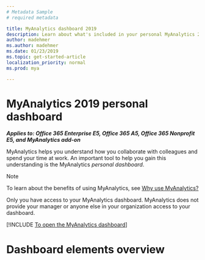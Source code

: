 ```yaml
---
# Metadata Sample
# required metadata

title: MyAnalytics dashboard 2019
description: Learn about what's included in your personal MyAnalytics 2019 dashboard
author: madehmer
ms.author: madehmer
ms.date: 01/23/2019
ms.topic: get-started-article
localization_priority: normal 
ms.prod: mya

---
```


# MyAnalytics 2019 personal dashboard

_**Applies to: Office 365 Enterprise E5, Office 365 A5, Office 365 Nonprofit E5, and MyAnalytics add-on**_

MyAnalytics helps you understand how you collaborate with colleagues and spend your time at work. An important tool to help you gain this understanding is the MyAnalytics _personal dashboard_.

> [!Note] 
> To learn about the benefits of using MyAnalytics, see [Why use MyAnalytics?](../Overview/Better-work-habits.md)

Only you have access to your MyAnalytics dashboard. MyAnalytics does not provide your manager or anyone else in your organization access to your dashboard.  

[!INCLUDE [To open the MyAnalytics dashboard](../Includes/to-open-the-dashboard-2.md)]

# Dashboard elements overview
